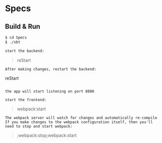 # Specs #

## Build & Run ##

```sh
$ cd Specs
$ ./sbt

start the backend:
```
> reStart
```
After making changes, restart the backend:
```
reStart
```

the app will start listening on port 8080

start the frontend:
```
> webpack:start
```
The webpack server will watch for changes and automatically re-compile
If you make changes to the webpack configuration itself, then you'll need to stop and start webpack:
```
> ;webpack:stop;webpack:start
```

